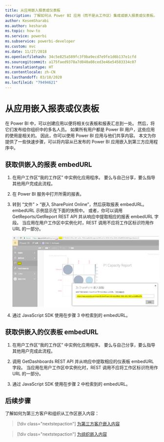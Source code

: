 ```yaml
---
title: 从应用嵌入报表或仪表板
description: 了解如何从 Power BI 应用（而不是从工作区）集成或嵌入报表或仪表板。
author: KesemSharabi
ms.author: kesharab
ms.topic: how-to
ms.service: powerbi
ms.subservice: powerbi-developer
ms.custom: mvc
ms.date: 11/27/2018
ms.openlocfilehash: 34c5e825a589fc3f9ba9ecd7e9fe1d6b137e1cfd
ms.sourcegitcommit: a175faed9378a7d040a08ced3e46e54503334c07
ms.translationtype: HT
ms.contentlocale: zh-CN
ms.lasthandoff: 03/18/2020
ms.locfileid: "79494621"
---
```

# <a name="embed-reports-or-dashboards-from-apps"></a>从应用嵌入报表或仪表板

在 Power BI 中，可以创建应用以便将相关仪表板和报表汇总到一处。 然后，将它们发布给你组织中的多名人员。 如果所有用户都是 Power BI 用户，这些应用的使用是相关的。 因此，你可以使用 Power BI 应用与他们共享内容。 本文为你提供了一些快速步骤，可以将内容从已发布的 Power BI 应用嵌入到第三方应用程序中。

## <a name="grab-a-report-embedurl-for-embedding"></a>获取供嵌入的报表 embedURL

1. 在用户工作区“我的工作区”  中实例化应用程序。 要么与自己分享，要么指导其他用户完成此流程。

2. 在 Power BI 服务中打开所需的报表。

3. 转到  “文件” >   “嵌入 SharePoint Online”，然后获取报表 embedURL。 embedURL 示例显示在下面的快照中。 或者，你可以调用 GetReports/GetReport REST API 并从响应中提取相应的报表 embedURL 字段。 当应用在用户工作区中实例化时，REST 调用不应将工作区标识符用作 URL 的一部分。

    ![从应用嵌入内容](media/embed-from-apps/embed-from-app.png)

4. 通过 JavaScript SDK 使用在步骤 3 中检索到的 embedURL。

## <a name="grab-a-dashboard-embedurl-for-embedding"></a>获取供嵌入的仪表板 embedURL

1. 在用户工作区“我的工作区”  中实例化应用程序。 要么与自己分享，要么指导其他用户完成此流程。

2. 调用 GetDashboards REST API 并从响应中提取相应的仪表板 embedURL 字段。 当应用在用户工作区中实例化时，REST 调用不应将工作区标识符用作 URL 的一部分。

3. 通过 JavaScript SDK 使用在步骤 2 中检索到的 embedURL。

## <a name="next-steps"></a>后续步骤

了解如何为第三方客户和组织从工作区嵌入内容：

> [!div class="nextstepaction"]
>[为第三方客户嵌入内容](embed-sample-for-customers.md)

> [!div class="nextstepaction"]
>[为组织嵌入内容](embed-sample-for-your-organization.md)

